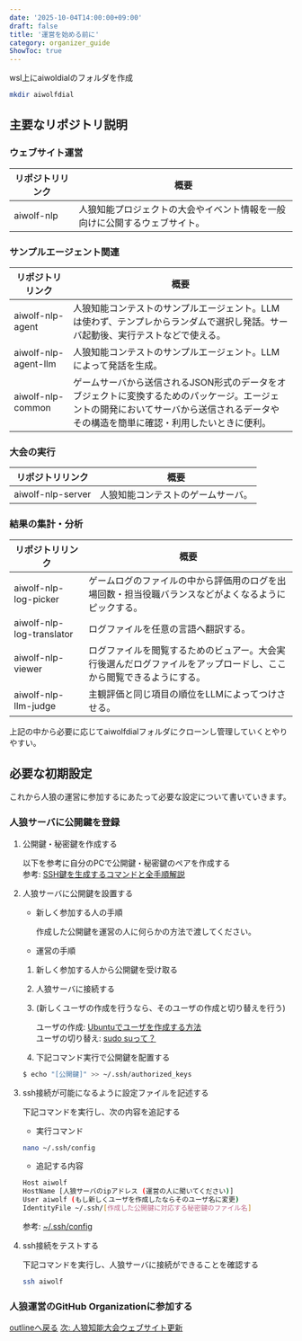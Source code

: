 ```yaml
---
date: '2025-10-04T14:00:00+09:00'
draft: false
title: '運営を始める前に'
category: organizer_guide
ShowToc: true
---
```


wsl上にaiwoldialのフォルダを作成

```bash
mkdir aiwolfdial
```

## 主要なリポジトリ説明

### ウェブサイト運営

| リポジトリリンク | 概要 |
| --- | --- |
| aiwolf-nlp | 人狼知能プロジェクトの大会やイベント情報を一般向けに公開するウェブサイト。 |

### サンプルエージェント関連

| リポジトリリンク | 概要 |
| --- | --- |
| aiwolf-nlp-agent | 人狼知能コンテストのサンプルエージェント。LLMは使わず、テンプレからランダムで選択し発話。サーバ起動後、実行テストなどで使える。 |
| aiwolf-nlp-agent-llm | 人狼知能コンテストのサンプルエージェント。LLMによって発話を生成。 |
| aiwolf-nlp-common | ゲームサーバから送信されるJSON形式のデータをオブジェクトに変換するためのパッケージ。エージェントの開発においてサーバから送信されるデータやその構造を簡単に確認・利用したいときに便利。 |

### 大会の実行

| リポジトリリンク | 概要 |
| --- | --- |
| aiwolf-nlp-server | 人狼知能コンテストのゲームサーバ。 |

### 結果の集計・分析

| リポジトリリンク | 概要 |
| --- | --- |
| aiwolf-nlp-log-picker | ゲームログのファイルの中から評価用のログを出場回数・担当役職バランスなどがよくなるようにピックする。 |
| aiwolf-nlp-log-translator | ログファイルを任意の言語へ翻訳する。 |
| aiwolf-nlp-viewer | ログファイルを閲覧するためのビュアー。大会実行後選んだログファイルをアップロードし、ここから閲覧できるようにする。 |
| aiwolf-nlp-llm-judge | 主観評価と同じ項目の順位をLLMによってつけさせる。 |

上記の中から必要に応じてaiwolfdialフォルダにクローンし管理していくとやりやすい。

## 必要な初期設定

これから人狼の運営に参加するにあたって必要な設定について書いていきます。

### 人狼サーバに公開鍵を登録

1. 公開鍵・秘密鍵を作成する

    以下を参考に自分のPCで公開鍵・秘密鍵のペアを作成する\
    参考: [SSH鍵を生成するコマンドと全手順解説](https://qiita.com/to3izo/items/9b5b80430e43cd3c4e3c)
1. 人狼サーバに公開鍵を設置する

    - 新しく参加する人の手順

        作成した公開鍵を運営の人に何らかの方法で渡してください。

    - 運営の手順

    1. 新しく参加する人から公開鍵を受け取る
    1. 人狼サーバに接続する
    1. (新しくユーザの作成を行うなら、そのユーザの作成と切り替えを行う)

        ユーザの作成: [Ubuntuでユーザを作成する方法](https://vpslife.server-memo.net/ubuntu_adduser/)\
        ユーザの切り替え: [sudo suって？](https://qiita.com/takegons/items/adc79b83b3df7e632851)
    1. 下記コマンド実行で公開鍵を配置する

    ```bash
    $ echo "[公開鍵]" >> ~/.ssh/authorized_keys
    ```

1. ssh接続が可能になるように設定ファイルを記述する

    下記コマンドを実行し、次の内容を追記する

    - 実行コマンド

    ```bash
    nano ~/.ssh/config
    ```

    - 追記する内容

    ```bash
    Host aiwolf
    HostName [人狼サーバのipアドレス (運営の人に聞いてください)]
    User aiwolf (もし新しくユーザを作成したならそのユーザ名に変更)
    IdentityFile ~/.ssh/[作成した公開鍵に対応する秘密鍵のファイル名]
    ```

    参考: [~/.ssh/config](https://qiita.com/passol78/items/2ad123e39efeb1a5286b)

1. ssh接続をテストする

    下記コマンドを実行し、人狼サーバに接続ができることを確認する

    ```bash
    ssh aiwolf
    ```

### 人狼運営のGitHub Organizationに参加する
<!-- ToDo -->

<!-- このサイトを書くためにMarkDownLintの拡張機能を入れる説明も入れたい... -->

[outlineへ戻る](./outline.md)
[次: 人狼知能大会ウェブサイト更新](./edit_website.md)
